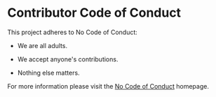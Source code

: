 # Contributor Code of Conduct

This project adheres to No Code of Conduct:

- We are all adults.

- We accept anyone's contributions.

- Nothing else matters.

For more information please visit the [No Code of Conduct](https://github.com/domgetter/NCoC) homepage.
